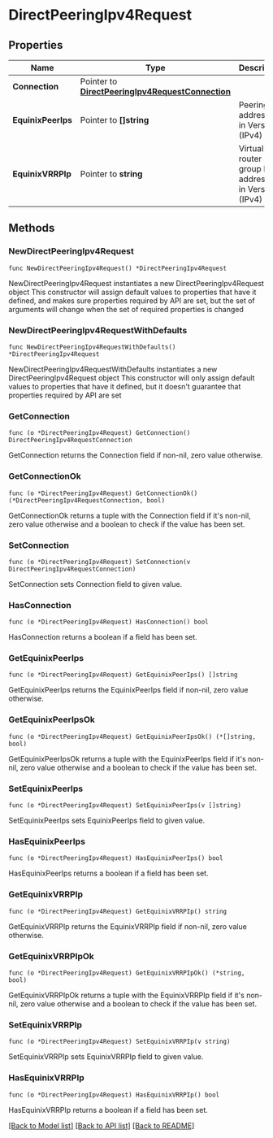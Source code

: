 # DirectPeeringIpv4Request

## Properties

Name | Type | Description | Notes
------------ | ------------- | ------------- | -------------
**Connection** | Pointer to [**DirectPeeringIpv4RequestConnection**](DirectPeeringIpv4RequestConnection.md) |  | [optional] 
**EquinixPeerIps** | Pointer to **[]string** | Peering IP addresses in Version 4 (IPv4)  | [optional] 
**EquinixVRRPIp** | Pointer to **string** | Virtual router group IP addresses in Version 4 (IPv4)  | [optional] 

## Methods

### NewDirectPeeringIpv4Request

`func NewDirectPeeringIpv4Request() *DirectPeeringIpv4Request`

NewDirectPeeringIpv4Request instantiates a new DirectPeeringIpv4Request object
This constructor will assign default values to properties that have it defined,
and makes sure properties required by API are set, but the set of arguments
will change when the set of required properties is changed

### NewDirectPeeringIpv4RequestWithDefaults

`func NewDirectPeeringIpv4RequestWithDefaults() *DirectPeeringIpv4Request`

NewDirectPeeringIpv4RequestWithDefaults instantiates a new DirectPeeringIpv4Request object
This constructor will only assign default values to properties that have it defined,
but it doesn't guarantee that properties required by API are set

### GetConnection

`func (o *DirectPeeringIpv4Request) GetConnection() DirectPeeringIpv4RequestConnection`

GetConnection returns the Connection field if non-nil, zero value otherwise.

### GetConnectionOk

`func (o *DirectPeeringIpv4Request) GetConnectionOk() (*DirectPeeringIpv4RequestConnection, bool)`

GetConnectionOk returns a tuple with the Connection field if it's non-nil, zero value otherwise
and a boolean to check if the value has been set.

### SetConnection

`func (o *DirectPeeringIpv4Request) SetConnection(v DirectPeeringIpv4RequestConnection)`

SetConnection sets Connection field to given value.

### HasConnection

`func (o *DirectPeeringIpv4Request) HasConnection() bool`

HasConnection returns a boolean if a field has been set.

### GetEquinixPeerIps

`func (o *DirectPeeringIpv4Request) GetEquinixPeerIps() []string`

GetEquinixPeerIps returns the EquinixPeerIps field if non-nil, zero value otherwise.

### GetEquinixPeerIpsOk

`func (o *DirectPeeringIpv4Request) GetEquinixPeerIpsOk() (*[]string, bool)`

GetEquinixPeerIpsOk returns a tuple with the EquinixPeerIps field if it's non-nil, zero value otherwise
and a boolean to check if the value has been set.

### SetEquinixPeerIps

`func (o *DirectPeeringIpv4Request) SetEquinixPeerIps(v []string)`

SetEquinixPeerIps sets EquinixPeerIps field to given value.

### HasEquinixPeerIps

`func (o *DirectPeeringIpv4Request) HasEquinixPeerIps() bool`

HasEquinixPeerIps returns a boolean if a field has been set.

### GetEquinixVRRPIp

`func (o *DirectPeeringIpv4Request) GetEquinixVRRPIp() string`

GetEquinixVRRPIp returns the EquinixVRRPIp field if non-nil, zero value otherwise.

### GetEquinixVRRPIpOk

`func (o *DirectPeeringIpv4Request) GetEquinixVRRPIpOk() (*string, bool)`

GetEquinixVRRPIpOk returns a tuple with the EquinixVRRPIp field if it's non-nil, zero value otherwise
and a boolean to check if the value has been set.

### SetEquinixVRRPIp

`func (o *DirectPeeringIpv4Request) SetEquinixVRRPIp(v string)`

SetEquinixVRRPIp sets EquinixVRRPIp field to given value.

### HasEquinixVRRPIp

`func (o *DirectPeeringIpv4Request) HasEquinixVRRPIp() bool`

HasEquinixVRRPIp returns a boolean if a field has been set.


[[Back to Model list]](../README.md#documentation-for-models) [[Back to API list]](../README.md#documentation-for-api-endpoints) [[Back to README]](../README.md)



